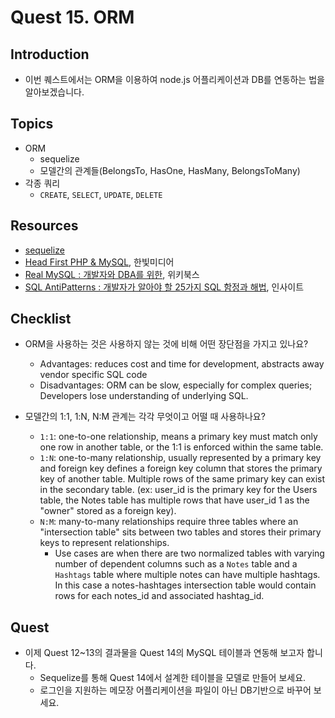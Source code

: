 # Quest 15. ORM


## Introduction
* 이번 퀘스트에서는 ORM을 이용하여 node.js 어플리케이션과 DB를 연동하는 법을 알아보겠습니다.

## Topics
* ORM
  * sequelize
  * 모델간의 관계들(BelongsTo, HasOne, HasMany, BelongsToMany)
* 각종 쿼리
  * `CREATE`, `SELECT`, `UPDATE`, `DELETE`

## Resources
* [sequelize](http://docs.sequelizejs.com/en/latest/)
* [Head First PHP & MySQL](http://www.yes24.com/24/Goods/3831680?Acode=101), 한빛미디어
* [Real MySQL : 개발자와 DBA를 위한](http://www.yes24.com/24/Goods/6960931?Acode=101), 위키북스
* [SQL AntiPatterns : 개발자가 알아야 할 25가지 SQL 함정과 해법](http://www.yes24.com/24/Goods/5269099?Acode=101), 인사이트

## Checklist
* ORM을 사용하는 것은 사용하지 않는 것에 비해 어떤 장단점을 가지고 있나요?
  * Advantages: reduces cost and time for development, abstracts away vendor specific SQL code
  * Disadvantages: ORM can be slow, especially for complex queries; Developers lose understanding of underlying SQL.

* 모델간의 1:1, 1:N, N:M 관계는 각각 무엇이고 어떨 때 사용하나요?
  * `1:1`: one-to-one relationship, means a primary key must match only one row in another table, or the 1:1 is enforced within the same table.
  * `1:N`: one-to-many relationship, usually represented by a primary key and foreign key defines a foreign key column that stores the primary key of another table. Multiple rows of the same primary key can exist in the secondary table. (ex: user_id is the primary key for the Users table, the Notes table has multiple rows that have user_id 1 as the "owner" stored as a foreign key).
  * `N:M`: many-to-many relationships require three tables where an "intersection table" sits between two tables and stores their primary keys to represent relationships. 
    * Use cases are when there are two normalized tables with varying number of dependent columns such as a `Notes` table and a `Hashtags` table where multiple notes can have multiple hashtags. In this case a notes-hashtages intersection table would contain rows for each notes_id and associated hashtag_id.

## Quest
* 이제 Quest 12~13의 결과물을 Quest 14의 MySQL 테이블과 연동해 보고자 합니다.
  * Sequelize를 통해 Quest 14에서 설계한 테이블을 모델로 만들어 보세요.
  * 로그인을 지원하는 메모장 어플리케이션을 파일이 아닌 DB기반으로 바꾸어 보세요.
